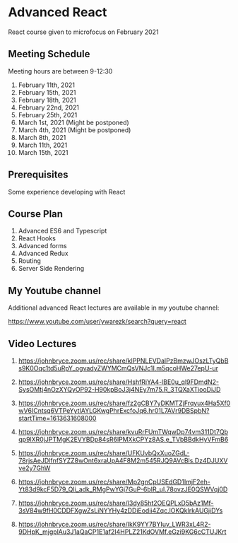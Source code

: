 # Advanced React

React course given to microfocus on February 2021

## Meeting Schedule 

Meeting hours are between 9-12:30

1. February 11th, 2021
2. February 15th, 2021
3. February 18th, 2021
4. February 22nd, 2021
5. February 25th, 2021
6. March 1st, 2021 (Might be postponed)
7. March 4th, 2021 (Might be postponed)
8. March 8th, 2021 
9. March 11th, 2021 
10. March 15th, 2021 

## Prerequisites

Some experience developing with React

## Course Plan

1. Advanced ES6 and Typescript
2. React Hooks
3. Advanced forms
4. Advanced Redux
5. Routing
6. Server Side Rendering

## My Youtube channel

Additional advanced React lectures are available in my youtube channel:

https://www.youtube.com/user/ywarezk/search?query=react

## Video Lectures

1. https://johnbryce.zoom.us/rec/share/klPPNLEVDalPzBmzwJOszLTyQbBs9K0Oqc1td5uRpY_ogvadyZWYMCmQsVNJc1I.m5qcoHWe27epU-ur

2. https://johnbryce.zoom.us/rec/share/HshfRiYA4-lBE0u_ql9FDmdN2-SysOMtj4nOzXYQyOP92-H90kpBoJ3j4NEy7m75.R_3TQXaXTiooDiJD

3. https://johnbryce.zoom.us/rec/share/fz2gCBY7yDKMTZjFrqyux4Ha5Xf0wV6ICntsq6VTPeYytIAYLGKwgPhrExcfoJq6.hr01L7AVr9DBSpbN?startTime=1613631608000

4. https://johnbryce.zoom.us/rec/share/kvuRrFUmTWqwDp74vm311Dt7Qbqp9lXR0jJPTMgK2EVYBDp84sR6lPMXkCPYz8AS.e_TVbBBdkHyVFmB6

5. https://johnbryce.zoom.us/rec/share/UFKUvbQxXuoZGdL-78rjsAeJDlfnfSYZZ8wOnt6xraUpA4F8M2m545RJQ9AVcBls.Dz4DJUXVve2y7GhW

6. https://johnbryce.zoom.us/rec/share/Mp2gnCpUSEdGD1ImjF2eh-Yt83d9kcF5D79_QIi_adk_RMgPwYGj7GuP-6bIR_uI.78ovzJE0QSWVqj0D

7. https://johnbryce.zoom.us/rec/share/l3dy85ht2OEQPLxD5bAz1Mf-3sV84w9fH0CDDFXgwZsLiNYYHy4zDDiEodii4Zqc.lOKQkIrkAUGjiDYs

8. https://johnbryce.zoom.us/rec/share/IkK9YY7BYIuv_LWR3xL4R2-9DHpK_mjgplAu3J1aQaCP1E1af2I4HPLZ21KdOVMf.eGzi9KG6cCTUJKrt

